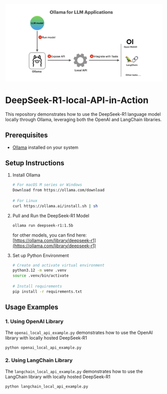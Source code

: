 ![Ollama LLM](img/ollama_llm.png)
# DeepSeek-R1-local-API-in-Action

This repository demonstrates how to use the DeepSeek-R1 language model locally through Ollama, leveraging both the OpenAI and LangChain libraries.

## Prerequisites

- [Ollama](https://ollama.ai/) installed on your system

## Setup Instructions

1. Install Ollama
   ```bash
   # For macOS M series or Windows
   Download from https://ollama.com/download
   
   # For Linux
   curl https://ollama.ai/install.sh | sh
   ```

2. Pull and Run the DeepSeek-R1 Model
   ```bash
   ollama run deepseek-r1:1.5b
   ```

   for other models, you can find here: [https://ollama.com/library/deepseek-r1](https://ollama.com/library/deepseek-r1)
   

3. Set up Python Environment
   ```bash
   # Create and activate virtual environment
   python3.12 -m venv .venv
   source .venv/bin/activate
   
   # Install requirements
   pip install -r requirements.txt
   ```

## Usage Examples

### 1. Using OpenAI Library
The `openai_local_api_example.py` demonstrates how to use the OpenAI library with locally hosted DeepSeek-R1

```bash
python openai_local_api_example.py
```

### 2. Using LangChain Library
The `langchain_local_api_example.py` demonstrates how to use the LangChain library with locally hosted DeepSeek-R1

```bash
python langchain_local_api_example.py
```

